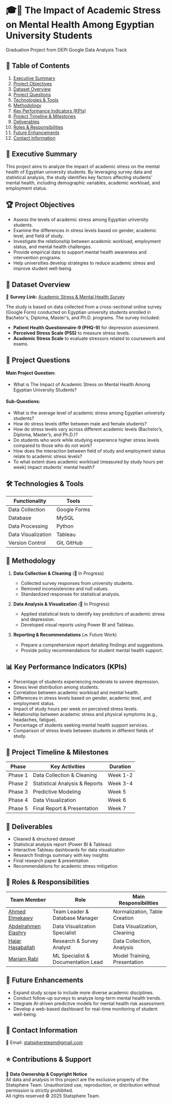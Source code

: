 # 🎓📖 The Impact of Academic Stress on Mental Health Among Egyptian University Students
Graduation Project from DEPI Google Data Analysis Track

## 📖 Table of Contents

1. [Executive Summary](#-executive-summary)
2. [Project Objectives](#-project-objectives)
3. [Dataset Overview](#-dataset-overview)
4. [Project Questions](#-project-questions)
5. [Technologies & Tools](#-technologies--tools)
6. [Methodology](#-methodology)
7. [Key Performance Indicators (KPIs)](#-key-performance-indicators-kpis)
8. [Project Timeline & Milestones](#-project-timeline--milestones)
9. [Deliverables](#-deliverables)
10. [Roles & Responsibilities](#-roles--responsibilities)
11. [Future Enhancements](#-future-enhancements)
12. [Contact Information](#-contact-information)

## 📌 Executive Summary

This project aims to analyze the impact of academic stress on the mental health of Egyptian university students. By leveraging survey data and statistical analysis, the study identifies key factors affecting students' mental health, including demographic variables, academic workload, and employment status.

## 🏆 Project Objectives

- Assess the levels of academic stress among Egyptian university students.
- Examine the differences in stress levels based on gender, academic level, and field of study.
- Investigate the relationship between academic workload, employment status, and mental health challenges.
- Provide empirical data to support mental health awareness and intervention programs.
- Help universities develop strategies to reduce academic stress and improve student well-being.

## 📁 Dataset Overview

🔗 **Survey Link:** [Academic Stress & Mental Health Survey](https://forms.gle/uexw33saHBJL1rqn7)

The study is based on data collected from a cross-sectional online survey (Google Form) conducted on Egyptian university students enrolled in Bachelor's, Diploma, Master's, and Ph.D. programs. The survey included:

- **Patient Health Questionnaire-9 (PHQ-9)** for depression assessment.
- **Perceived Stress Scale (PSS)** to measure stress levels.
- **Academic Stress Scale** to evaluate stressors related to coursework and exams.

## 📝 Project Questions 

#### **Main Project Question:**

- What is The Impact of Academic Stress on Mental Health Among Egyptian University Students?

#### **Sub-Questions:**

- What is the average level of academic stress among Egyptian university students?
- How do stress levels differ between male and female students?
- How do stress levels vary across different academic levels (Bachelor’s, Diploma, Master’s, and Ph.D.)?
- Do students who work while studying experience higher stress levels compared to those who do not work?
- How does the interaction between field of study and employment status relate to academic stress levels?
- To what extent does academic workload (measured by study hours per week) impact students’ mental health?

## 🛠 Technologies & Tools

| Functionality         | Tools        |
| --------------------- | ------------ |
| Data Collection       | Google Forms |
| Database              | MySQL        |
| Data Processing       | Python       |
| Data Visualization    | Tableau      |
| Version Control       | Git, GitHub  |

## 🔬 Methodology

1. **Data Collection & Cleaning** (🚧 In Progress)
   - Collected survey responses from university students.
   - Removed inconsistencies and null values.
   - Standardized responses for statistical analysis.

2. **Data Analysis & Visualization** (🚧 In Progress)
   - Applied statistical tests to identify key predictors of academic stress and depression.
   - Developed visual reports using Power BI and Tableau.

3. **Reporting & Recommendations** (🔜 Future Work)
   - Prepare a comprehensive report detailing findings and suggestions.
   - Provide policy recommendations for student mental health support.

## 📊 Key Performance Indicators (KPIs)

- Percentage of students experiencing moderate to severe depression.
- Stress level distribution among students.
- Correlation between academic workload and mental health.
- Differences in stress levels based on gender, academic level, and employment status.
- Impact of study hours per week on perceived stress levels.
- Relationship between academic stress and physical symptoms (e.g., headaches, fatigue).
- Percentage of students seeking mental health support services.
- Comparison of stress levels between students in different fields of study.

## 📅 Project Timeline & Milestones

| Phase   | Key Activities                 | Duration |
| ------- | ------------------------------ | -------- |
| Phase 1 | Data Collection & Cleaning     | Week 1-2 |
| Phase 2 | Statistical Analysis & Reports | Week 3-4 |
| Phase 3 | Predictive Modeling            | Week 5   |
| Phase 4 | Data Visualization             | Week 6   |
| Phase 5 | Final Report & Presentation    | Week 7   |

## 🚀 Deliverables

- Cleaned & structured dataset
- Statistical analysis report (Power BI & Tableau)
- Interactive Tableau dashboards for data visualization
- Research findings summary with key insights
- Final research paper & presentation
- Recommendations for academic stress mitigation

## 👥 Roles & Responsibilities

| Team Member         | Role                               | Main Responsibilities         |
| ------------------- | ---------------------------------- | ----------------------------- |
| [Ahmed Elmekawy](https://www.linkedin.com/in/ahmed-el-mekawy)      | Team Leader & Database Manager     | Normalization, Table Creation |
| [Abdelrahmen Elashry](https://www.linkedin.com/in/abdelrahmen-elashry) | Data Visualization Specialist      | Data Visualization, Cleaning  |
| [Hajar Hasaballah](https://www.linkedin.com/in/hajar-hasaballa)      | Research & Survey Analyst          | Data Collection, Analysis     |
| [Mariam Rabi](https://www.linkedin.com/in/mariam-mmr)        | ML Specialist & Documentation Lead | Model Training, Presentation  |

## 🔮 Future Enhancements

- Expand study scope to include more diverse academic disciplines.
- Conduct follow-up surveys to analyze long-term mental health trends.
- Integrate AI-driven predictive models for mental health risk assessment.
- Develop a web-based dashboard for real-time monitoring of student well-being.

## 📩 Contact Information

📧 Email: [statsphereteam@gmail.com](mailto:statsphereteam@gmail.com)

## ⭐ Contributions & Support

📌 **Data Ownership & Copyright Notice**  
All data and analysis in this project are the exclusive property of the Statsphere Team. Unauthorized use, reproduction, or distribution without permission is strictly prohibited.  
All rights reserved © 2025 Statsphere Team.






